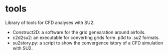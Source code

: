 # tools

Library of tools for CFD analyses with SU2.

- Construct2D: a software for the grid genearation around airfoils.
- c2d2su2: an executable for converting grids form .p3d to .su2 formats.
- su2story.py: a script to show the convergence istory of a CFD simulation with SU2.

  
